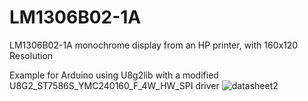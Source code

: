 # LM1306B02-1A
LM1306B02-1A monochrome display from an HP printer, with 160x120 Resolution

Example for Arduino using U8g2lib with a modified U8G2_ST7586S_YMC240160_F_4W_HW_SPI driver
![datasheet2](https://github.com/ronenkr/LM1306B02-1A/assets/11911409/f5408a84-b0fc-4ff2-af62-9e51e276a32a)
